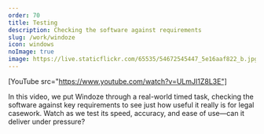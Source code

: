 ```yaml
---
order: 70
title: Testing
description: Checking the software against requirements
slug: /work/windoze
icon: windows
noImage: true
image: https://live.staticflickr.com/65535/54672545447_5e16aaf822_b.jpg
---
```


[YouTube src="https://www.youtube.com/watch?v=ULmJI1Z8L3E"]

In this video, we put Windoze through a real-world timed task, checking the software against key requirements to see just how useful it really is for legal casework. Watch as we test its speed, accuracy, and ease of use—can it deliver under pressure?
